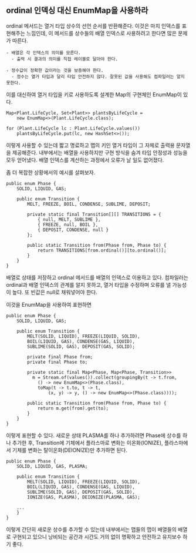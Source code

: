 ## ordinal 인덱싱 대신 EnumMap을 사용하라

ordinal 메서드는 열거 타입 상수의 선언 순서를 반환해준다.
이것은 마치 인덱스를 표현해주는 느낌인데, 이 메서드를 상수들의 배열 인덱스로 사용하려고 한다면 많은 문제가 따른다.

```
- 배열은 각 인덱스의 의미를 모른다.
  - 출력 시 결과의 의미를 직접 레이블로 달아야 한다.

- 정수값이 정확한 값이라는 것을 보증해야 한다.
  - 정수는 열거 타입과 달리 타입 안전하지 않다. 잘못된 값을 사용해도 컴파일러는 알지 못한다.
```

이를 대신하여 열거 타입을 키로 사용하도록 설계한 Map의 구현체인 EnumMap이 있다.
```
Map<Plant.LifeCycle, Set<Plant>> plantsByLifeCycle = 
    new EnumMap<>(Plant.LifeCycle.class);
    
for (Plant.LifeCycle lc : Plant.LifeCycle.values())
    plantsByLifeCycle.put(lc, new HashSet<>());
```

이렇게 사용할 수 있는데 짧고 명료하고 맵의 키인 열거 타입이 그 자체로 출력용 문자열을 제공해준다.
내부에서는 배열을 사용하지만 구현 방식을 숨겨 타입 안정성과 성능을 모두 얻어냈다.
배열 인덱스를 계산하는 과정에서 오류가 날 일도 없어졌다.

좀 더 복잡한 상황에서의 예시를 살펴보자.

```
public enum Phase {
    SOLID, LIQUID, GAS;
    
    public enum Transition {
        MELT, FREEZE, BOIL, CONDENSE, SUBLIME, DEPOSIT;
        
        private static final Transition[][] TRANSITIONS = {
            { null, MELT, SUBLIME },
            { FREEZE, null, BOIL },
            { DEPOSIT, CONDENSE, null }
        };
        
        public static Transition from(Phase from, Phase to) {
            return TRANSITIONS[from.ordinal()][to.ordinal()];
        }
    }
}
```
배열로 상태를 저장하고 ordinal 메서드를 배열의 인덱스로 이용하고 있다.
컴파일러는 ordinal과 배열 인덱스의 관계를 알지 못하고, 열거 타입을 수정하며 오류를 낼 가능성이 높다.
또 빈값은 null로 채워넣어야 한다.

이것을 EnumMap을 사용하여 표현하면
```
public enum Phase {
    SOLID, LIQUID, GAS;
    
    public enum Transition {
        MELT(SOLID, LIQUID), FREEZE(LIQUID, SOLID),
        BOIL(LIQUID, GAS), CONDENSE(GAS, LIQUID),
        SUBLIME(SOLID, GAS), DEPOSIT(GAS, SOLID);
        
        private final Phase from;
        private final Phase to;
        
        private static final Map<Phase, Map<Phase, Transition>>
          m = Stream.of(values()).collect(groupingBy(t -> t.from,
            () -> new EnumMap<>(Phase.class),
            toMap(t -> t.to, t -> t,
                (x, y) -> y, () -> new EnumMap<>(Phase.class))));
                
        public static Transition from(Phase from, Phase to) {
            return m.get(from).get(to);
        }
    }
}
```
이렇게 표현할 수 있다.
새로운 상태 PLASMA를 하나 추가하려면 Phase에 상수를 하나 추가한 후,
Transition에 기체에서 플라스마로 변화는 이온화(IONIZE), 플라스마에서 기체를 변화는 탈이온화(DEIONIZE)만 추가하면 된다.

```
public enum Phase {
    SOLID, LIQUID, GAS, PLASMA;
    
    public enum Transition {
        MELT(SOLID, LIQUID), FREEZE(LIQUID, SOLID),
        BOIL(LIQUID, GAS), CONDENSE(GAS, LIQUID),
        SUBLIME(SOLID, GAS), DEPOSIT(GAS, SOLID),
        IONIZE(GAS, PLASMA), DEIONIZE(PLASMA, GAS);
    
    ...
    }
}
```
이렇게 간단히 새로운 상수를 추가할 수 있는데 내부에서는 맵들의 맵이 배열들의 배열로 구현되고 있으니
낭비되는 공간과 시간도 거의 없이 명확하고 안전하고 유지보수 하기 좋다.


